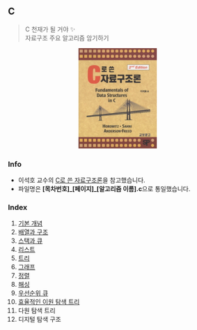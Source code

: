 ## C
> C 천재가 될 거야 ✨  
> 자료구조 주요 알고리즘 암기하기  

<p align='center'><img title="horowitz" alt="data-structure" src="https://github.com/korkeep/C/blob/master/res/image.jpg" width="180"/></p>

### Info
- 이석호 교수의 [C로 쓴 자료구조론](https://book.naver.com/bookdb/book_detail.nhn?bid=4439783)을 참고했습니다.  
- 파일명은 **[목차번호]\_[페이지]\_[알고리즘 이름].c**으로 통일했습니다.  

### Index
1. [기본 개념](https://github.com/korkeep/C/tree/master/1)
2. [배열과 구조](https://github.com/korkeep/C/tree/master/2)
3. [스택과 큐](https://github.com/korkeep/C/tree/master/3)
4. [리스트](https://github.com/korkeep/C/tree/master/4)
5. [트리](https://github.com/korkeep/C/tree/master/5)
6. [그래프](https://github.com/korkeep/C/tree/master/6)
7. [정렬](https://github.com/korkeep/C/tree/master/7)
8. [해싱](https://github.com/korkeep/C/tree/master/8)
9. [우선순위 큐](https://github.com/korkeep/C/tree/master/9)
10. [효율적인 이원 탐색 트리](https://github.com/korkeep/C/tree/master/10)
11. 다원 탐색 트리
12. 디지털 탐색 구조